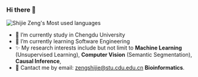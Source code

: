 ### Hi there 👋

![Shijie Zeng's Most used languages](https://github-readme-stats.vercel.app/api/top-langs?username=firesaku&show_icons=true&count_private=true&theme=gotham)

- 🔭 I’m currently study in Chengdu University
- 🌱 I’m currently learning Software Engineering
- ✨ My research interests include but not limit to **Machine Learning** (Unsupervised Learning), **Computer Vision** (Semantic Segmentation), **Causal Inference**, 
- 💬 Cantact me by email: zengshijie@stu.cdu.edu.cn
**Bioinformatics**.

<!--
**firesaku/firesaku** is a ✨ _special_ ✨ repository because its `README.md` (this file) appears on your GitHub profile.

Here are some ideas to get you started:

- 🔭 I’m currently working on ...
- 🌱 I’m currently learning ...
- 👯 I’m looking to collaborate on ...
- 🤔 I’m looking for help with ...
- 💬 Ask me about ...
- 📫 How to reach me: ...
- 😄 Pronouns: ...
- ⚡ Fun fact: ...
-->
